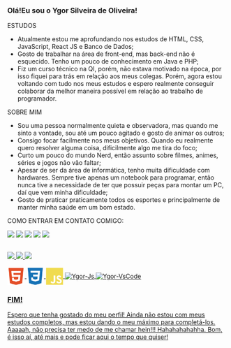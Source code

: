 ### Olá!Eu sou o Ygor Silveira de Oliveira!

ESTUDOS
- Atualmente estou me aprofundando nos estudos de HTML, CSS, JavaScript, React JS e Banco de Dados;
- Gosto de trabalhar na área de front-end, mas back-end não é esquecido. Tenho um pouco de conhecimento em Java e PHP;
- Fiz um curso técnico na QI, porém, não estava motivado na época, por isso fiquei para trás em relação aos meus colegas. Porém, agora estou voltando com tudo nos meus   estudos e espero realmente conseguir colaborar da melhor maneira possível em relação ao trabalho de programador.

SOBRE MIM

- Sou uma pessoa normalmente quieta e observadora, mas quando me sinto a vontade, sou até um pouco agitado e gosto de animar os outros;
- Consigo focar facilmente nos meus objetivos. Quando eu realmente quero resolver alguma coisa, dificilmente algo me tira do foco;
- Curto um pouco do mundo Nerd, então assunto sobre filmes, animes, séries e jogos não vão faltar;
- Apesar de ser da área de informática, tenho muita dificuldade com hardwares. Sempre tive apenas um notebook para programar, então nunca tive a necessidade de ter   que possuir peças para montar um PC, daí que vem minha dificuldade;
- Gosto de praticar praticamente todos os esportes e principalmente de manter minha saúde em um bom estado.

COMO ENTRAR EM CONTATO COMIGO:   

<a href="mailto:oygor31@gmail.com" target="_blank"><img src="https://img.shields.io/badge/Gmail-D14836?style=for-the-badge&logo=gmail&logoColor=white" target="_blank"></a>
<a href="https://api.whatsapp.com/send?phone=555192664141&text=sua%20mensagem" target="_blank"><img src="https://img.shields.io/badge/WhatsApp-25D366?style=for-the-badge&logo=whatsapp&logoColor=white" target="_blank"></a>
<a href="https://www.instagram.com/yg_silveira/" target="_blank"><img src="https://img.shields.io/badge/Instagram-E4405F?style=for-the-badge&logo=instagram&logoColor=white" target="_blank"></a>
<a href="https://twitter.com/oygorsilveira" target="_blank"><img src="https://img.shields.io/badge/Twitter-1DA1F2?style=for-the-badge&logo=twitter&logoColor=white" target="_blank"></a>
<a href="https://www.linkedin.com/in/ygor-silveira-de-oliveira-a6954b225/" target="_blank"><img src="https://img.shields.io/badge/LinkedIn-0077B5?style=for-the-badge&logo=linkedin&logoColor=white" target="_blank"></a>

##

   <div>
<a href="https://github.com/ygor-silveira-oliveira">
<img height="180em" src="https://github-readme-stats.vercel.app/api?username=ygor-silveira-oliveira&show_icons=true&theme=dark&include_all_commits=true&count_private=true"/> 
<img height="180em" src="https://github-readme-stats.vercel.app/api/top-langs/?username=ygor-silveira-oliveira&layout=compact&langs_count=16&theme=dark"/>
<img height="180em"  src="https://github-readme-streak-stats.herokuapp.com?user=ygor-silveira-oliveira&theme=dark&mode=weekly" />
    </div>  
   
   <div style="display: inline_block"><br>
<img align="center" alt="Ygor-HTML" height="40" width="40" src="https://raw.githubusercontent.com/devicons/devicon/master/icons/html5/html5-plain.svg">
<img align="center" alt="Ygor-CSS" height="40" width="40" src="https://raw.githubusercontent.com/devicons/devicon/master/icons/css3/css3-plain.svg">
<img align="center" alt="Ygor-Js" height="40" width="40" src="https://raw.githubusercontent.com/devicons/devicon/master/icons/javascript/javascript-plain.svg">
<img align="center" alt="Ygor-Js" height="40" width="40" src="https://cdn.jsdelivr.net/gh/devicons/devicon/icons/react/react-original.svg">
<img align="center" alt="Ygor-VsCode" height="40" width="40" src="https://cdn.jsdelivr.net/gh/devicons/devicon/icons/mysql/mysql-original-wordmark.svg">
  </div>
     

<div>
   <h3>FIM!</h3>
<p>Espero que tenha gostado do meu perfil! Ainda não estou com meus estudos completos, mas estou dando o meu máximo para completá-los. Aaaaah, não precisa ter  medo de me chamar hein!!! Hahahahahahha. Bom, é isso aí, até mais e pode ficar aqui o tempo que quiser!</p>
</div>
